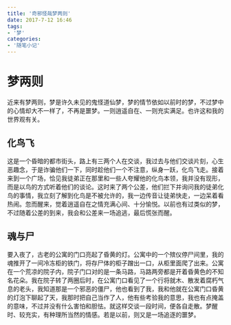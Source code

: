 ```yaml
---
title: '奇邪怪哉梦两则'
date: 2017-7-12 16:46
tags:
- '梦'
categories:
- '随笔小记'
---
```


# 梦两则

近来有梦两则，梦是许久未见的鬼怪道仙梦，梦的情节依如以前时的梦，不过梦中的心情却大不一样了，不再是噩梦。一则逍遥自在、一则充实满足。也许这和我的世界观有关。

## 化鸟飞

这是一个昏暗的都市街头，路上有三两个人在交谈，我过去与他们交谈片刻，心生恶趣念，于是诈骗他们一下，同时趁他们一个不注意，纵身一跃，化鸟飞走。接着来到一个广场，恰见我徒弟正在那里和一些人夸耀他的化鸟本领，我并没有现形，而是以鸟的方式听着他们的谈论。这时来了两个公差，他们拦下并询问我的徒弟化鸟的事情，我立刻了解到化鸟是不被允许的，我一边传音让徒弟快走，一边呆着看热闹。忽而醒来，觉着逍遥自在之情充满心间、十分愉悦。以前也有过类似的梦，不过随着公差的到来，我会和公差来一场追逃，最后慌张而醒。

## 魂与尸

要入夜了，古老的公寓的门口亮起了昏黄的灯。公寓中的一个殡仪停尸间里，我的魂推开了一间冷冻柜的铁门，将存尸体的柜子蹭出一口，从柜里面爬了出来。公寓在一个荒凉的院子内，院子门口对的是一条马路，马路两旁都是开着昏黄色的不知名花朵。我在院子转了两圈后时，在公寓门口看见了一个行将就木、散发着腐朽气息的老头，我知道那是一个邪恶的僵尸，他也看到了我，我和他就在公寓门口昏黄的灯泡下聊起了天，我那时把自己当作了人，他有些考验我的意思，我也有点掩盖的意味，不过并没有什么害怕和胆怯。就这样交谈一段时间，便各自走散。梦醒时、较充实，有种理所当然的情感。若是以前，则又是一场追逐的噩梦。